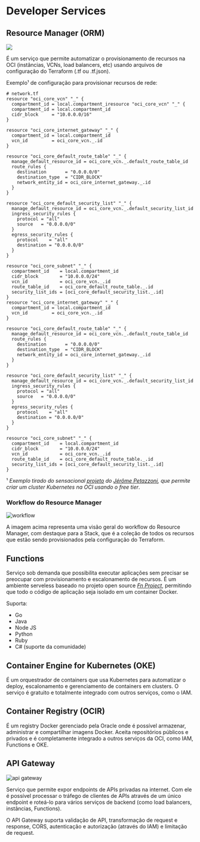 # Developer Services


## Resource Manager (ORM)

![](https://www.oracle.com/a/ocom/img/rc36-devops-lightbox-deploy-apps-to-staging-and-production-r1.png)

É um serviço que permite automatizar o provisionamento de recursos na OCI (instâncias, VCNs, load balancers, etc) usando arquivos de configuração do Terraform (.tf ou .tf.json).

Exemplo¹ de configuração para provisionar recursos de rede:

```hcl
# network.tf
resource "oci_core_vcn" "_" {
  compartment_id = local.compartment_iresource "oci_core_vcn" "_" {
  compartment_id = local.compartment_id
  cidr_block     = "10.0.0.0/16"
}

resource "oci_core_internet_gateway" "_" {
  compartment_id = local.compartment_id
  vcn_id         = oci_core_vcn._.id
}

resource "oci_core_default_route_table" "_" {
  manage_default_resource_id = oci_core_vcn._.default_route_table_id
  route_rules {
    destination       = "0.0.0.0/0"
    destination_type  = "CIDR_BLOCK"
    network_entity_id = oci_core_internet_gateway._.id
  }
}

resource "oci_core_default_security_list" "_" {
  manage_default_resource_id = oci_core_vcn._.default_security_list_id
  ingress_security_rules {
    protocol = "all"
    source   = "0.0.0.0/0"
  }
  egress_security_rules {
    protocol    = "all"
    destination = "0.0.0.0/0"
  }
}

resource "oci_core_subnet" "_" {
  compartment_id    = local.compartment_id
  cidr_block        = "10.0.0.0/24"
  vcn_id            = oci_core_vcn._.id
  route_table_id    = oci_core_default_route_table._.id
  security_list_ids = [oci_core_default_security_list._.id]
}
resource "oci_core_internet_gateway" "_" {
  compartment_id = local.compartment_id
  vcn_id         = oci_core_vcn._.id
}

resource "oci_core_default_route_table" "_" {
  manage_default_resource_id = oci_core_vcn._.default_route_table_id
  route_rules {
    destination       = "0.0.0.0/0"
    destination_type  = "CIDR_BLOCK"
    network_entity_id = oci_core_internet_gateway._.id
  }
}

resource "oci_core_default_security_list" "_" {
  manage_default_resource_id = oci_core_vcn._.default_security_list_id
  ingress_security_rules {
    protocol = "all"
    source   = "0.0.0.0/0"
  }
  egress_security_rules {
    protocol    = "all"
    destination = "0.0.0.0/0"
  }
}

resource "oci_core_subnet" "_" {
  compartment_id    = local.compartment_id
  cidr_block        = "10.0.0.0/24"
  vcn_id            = oci_core_vcn._.id
  route_table_id    = oci_core_default_route_table._.id
  security_list_ids = [oci_core_default_security_list._.id]
}
```

¹ *Exemplo tirado do sensacional [projeto](https://github.com/jpetazzo/ampernetacle) do [Jérôme Petazzoni](https://github.com/jpetazzo), que permite criar um cluster Kubernetes na OCI usando o free tier*.



### Workflow do Resource Manager

![workflow](https://docs.oracle.com/en-us/iaas/Content/Resources/Images/rmWorkflow.png)

A imagem acima representa uma visão geral do workflow do Resource Manager, com destaque para a Stack, que é a coleção de todos os recursos que estão sendo provisionados pela configuração do Terraform. 


## Functions

Serviço sob demanda que possibilita executar aplicações sem precisar se preocupar com provisionamento e escalonamento de recursos. É um ambiente serveless baseado no projeto open source *[Fn Project](https://fnproject.io/)*, permitindo que todo o código de aplicação seja isolado em um container Docker. 

Suporta:
* Go
* Java
* Node JS
* Python
* Ruby
* C# (suporte da comunidade)


## Container Engine for Kubernetes (OKE)

É um orquestrador de containers que usa Kubernetes para automatizar o deploy, escalonamento e gerenciamento de containers em clusters. O serviço é gratuito e totalmente integrado com outros serviços, como o IAM.


## Container Registry (OCIR)

É um registry Docker gerenciado pela Oracle onde é possível armazenar, administrar e compartilhar imagens Docker. Aceita repositórios públicos e privados e é completamente integrado a outros serviços da OCI, como IAM, Functions e OKE.


## API Gateway

![api gateway](https://i.imgur.com/lEDijWg.png)

Serviço que permite expor endpoints de APIs privadas na internet. Com ele é possível processar o tráfego de clientes de APIs através de um único endpoint e roteá-lo para vários serviços de backend (como load balancers, instâncias, Functions).

O API Gateway suporta validação de API, transformação de request e response, CORS, autenticação e autorização (através do IAM) e limitação de request.
